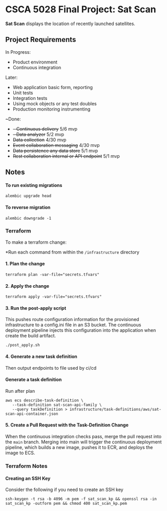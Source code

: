 # CSCA 5028 Final Project: Sat Scan

**Sat Scan** displays the location of recently launched satellites. 

## Project Requirements

In Progress:

- Product environment
- Continuous integration


Later:

- Web application basic form, reporting
- Unit tests
- Integration tests
- Using mock objects or any test doubles
- Production monitoring instrumenting

~Done:

- ~~- Continuous delivery~~ 5/6 mvp
- ~~- Data analyzer~~ 5/2 mvp
- ~~Data collection~~ 4/30 mvp
- ~~Event collaboration messaging~~ 4/30 mvp
- ~~Data persistence any data store~~ 5/1 mvp
- ~~Rest collaboration internal or API endpoint~~ 5/1 mvp

## Notes

#### To run existing migrations

```
alembic upgrade head
```

#### To reverse migration

```
alembic downgrade -1
```


### Terraform

To make a terraform change:

*Run each command from within the `/infrastructure` directory


#### 1. Plan the change


```
terraform plan -var-file="secrets.tfvars"
```

#### 2. Apply the change


```
terraform apply -var-file="secrets.tfvars"
```

#### 3. Run the post-apply script

This pushes route configuration information for the provisioned infrastructure to a config.ini file in an S3 bucket. The continuous deployment pipeline injects this configuration into the application when create the build artifact.

```
./post_apply.sh
```

#### 4. Generate a new task definition

Then output endpoints to file used by ci/cd

#### Generate a task definition

Run after plan

```
aws ecs describe-task-definition \
   --task-definition sat-scan-api-family \
   --query taskDefinition > infrastructure/task-definitions/aws/sat-scan-api-container.json
```

#### 5. Create a Pull Request with the Task-Definition Change

When the continuous integration checks pass, merge the pull request into the `main` branch. Merging into main will trigger the continuous deployment pipeline, which builds a new image, pushes it to ECR, and deploys the image to ECS.

### Terraform Notes

#### Creating an SSH Key

Consider the following if you need to create an SSH key

```
ssh-keygen -t rsa -b 4096 -m pem -f sat_scan_kp && openssl rsa -in sat_scan_kp -outform pem && chmod 400 sat_scan_kp.pem
```